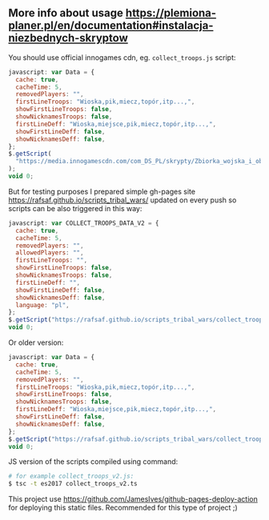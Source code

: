 ## More info about usage https://plemiona-planer.pl/en/documentation#instalacja-niezbednych-skryptow

You should use official innogames cdn, eg. `collect_troops.js` script:

```js
javascript: var Data = {
  cache: true,
  cacheTime: 5,
  removedPlayers: "",
  firstLineTroops: "Wioska,pik,miecz,topór,itp...,",
  showFirstLineTroops: false,
  showNicknamesTroops: false,
  firstLineDeff: "Wioska,miejsce,pik,miecz,topór,itp...,",
  showFirstLineDeff: false,
  showNicknamesDeff: false,
};
$.getScript(
  "https://media.innogamescdn.com/com_DS_PL/skrypty/Zbiorka_wojska_i_obrony.js"
);
void 0;
```

But for testing purposes I prepared simple gh-pages site https://rafsaf.github.io/scripts_tribal_wars/ updated on every push so scripts can be also triggered in this way:

```js
javascript: var COLLECT_TROOPS_DATA_V2 = {
  cache: true,
  cacheTime: 5,
  removedPlayers: "",
  allowedPlayers: "",
  firstLineTroops: "",
  showFirstLineTroops: false,
  showNicknamesTroops: false,
  firstLineDeff: "",
  showFirstLineDeff: false,
  showNicknamesDeff: false,
  language: "pl",
};
$.getScript("https://rafsaf.github.io/scripts_tribal_wars/collect_troops_v2.js");
void 0;
```

Or older version:

```js
javascript: var Data = {
  cache: true,
  cacheTime: 5,
  removedPlayers: "",
  firstLineTroops: "Wioska,pik,miecz,topór,itp...,",
  showFirstLineTroops: false,
  showNicknamesTroops: false,
  firstLineDeff: "Wioska,miejsce,pik,miecz,topór,itp...,",
  showFirstLineDeff: false,
  showNicknamesDeff: false,
};
$.getScript("https://rafsaf.github.io/scripts_tribal_wars/collect_troops.js");
void 0;
```

JS version of the scripts compiled using command:
```bash
# for example collect_troops_v2.js:
$ tsc -t es2017 collect_troops_v2.ts
```

This project use https://github.com/JamesIves/github-pages-deploy-action for deploying this static files. Recommended for this type of project ;)